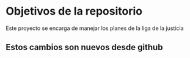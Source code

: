 # Objetivos de la repositorio

Este proyecto se encarga de manejar los planes de la liga de la justicia

## Estos cambios son nuevos desde github

